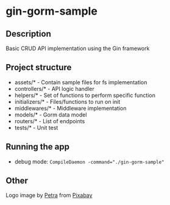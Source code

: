 # gin-gorm-sample

## Description

Basic CRUD API implementation using the Gin framework

## Project structure

- assets/\* - Contain sample files for fs implementation
- controllers/\* - API logic handler
- helpers/\* - Set of functions to perform specific function
- initializers/\* - Files/functions to run on init
- middlewares/\* - Middleware implementation
- models/\* - Gorm data model
- routers/\* - List of endpoints
- tests/\* - Unit test

## Running the app

- debug mode: `CompileDaemon -command="./gin-gorm-sample"`

## Other

Logo image by <a href="https://pixabay.com/users/ptra-359668/?utm_source=link-attribution&utm_medium=referral&utm_campaign=image&utm_content=1913689">Petra</a> from <a href="https://pixabay.com//?utm_source=link-attribution&utm_medium=referral&utm_campaign=image&utm_content=1913689">Pixabay</a>
